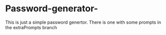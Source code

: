 # Password-generator-
This is just a simple password genertor. 
There is one with some prompts in the extraPrompts branch
